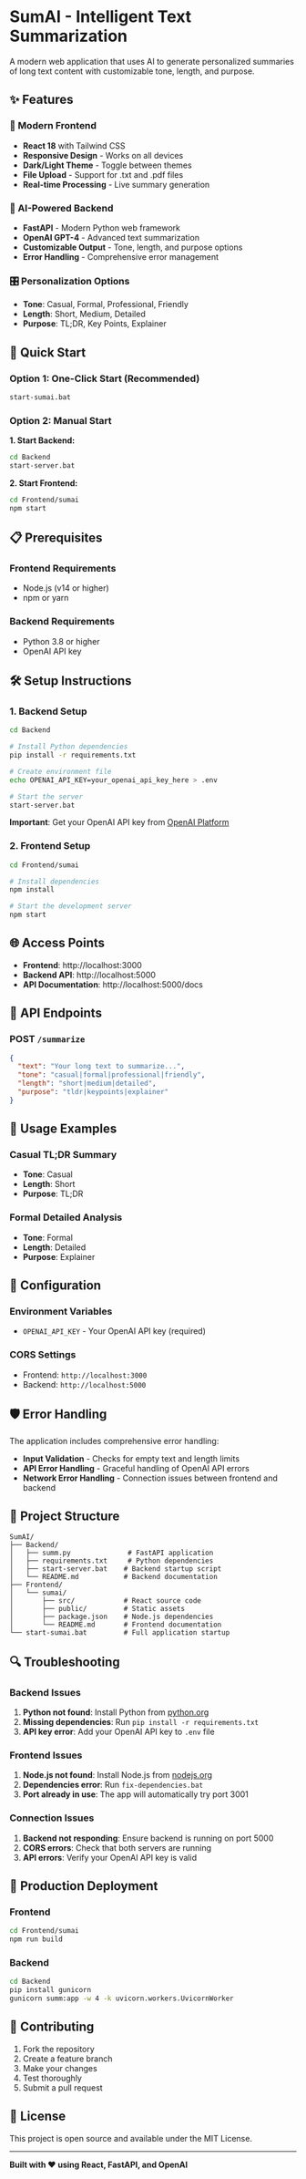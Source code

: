 # SumAI - Intelligent Text Summarization

A modern web application that uses AI to generate personalized summaries of long text content with customizable tone, length, and purpose.

## ✨ Features

### 🎨 Modern Frontend
- **React 18** with Tailwind CSS
- **Responsive Design** - Works on all devices
- **Dark/Light Theme** - Toggle between themes
- **File Upload** - Support for .txt and .pdf files
- **Real-time Processing** - Live summary generation

### 🤖 AI-Powered Backend
- **FastAPI** - Modern Python web framework
- **OpenAI GPT-4** - Advanced text summarization
- **Customizable Output** - Tone, length, and purpose options
- **Error Handling** - Comprehensive error management

### 🎛️ Personalization Options
- **Tone**: Casual, Formal, Professional, Friendly
- **Length**: Short, Medium, Detailed
- **Purpose**: TL;DR, Key Points, Explainer

## 🚀 Quick Start

### Option 1: One-Click Start (Recommended)
```bash
start-sumai.bat
```

### Option 2: Manual Start

**1. Start Backend:**
```bash
cd Backend
start-server.bat
```

**2. Start Frontend:**
```bash
cd Frontend/sumai
npm start
```

## 📋 Prerequisites

### Frontend Requirements
- Node.js (v14 or higher)
- npm or yarn

### Backend Requirements
- Python 3.8 or higher
- OpenAI API key

## 🛠️ Setup Instructions

### 1. Backend Setup

```bash
cd Backend

# Install Python dependencies
pip install -r requirements.txt

# Create environment file
echo OPENAI_API_KEY=your_openai_api_key_here > .env

# Start the server
start-server.bat
```

**Important**: Get your OpenAI API key from [OpenAI Platform](https://platform.openai.com/api-keys)

### 2. Frontend Setup

```bash
cd Frontend/sumai

# Install dependencies
npm install

# Start the development server
npm start
```

## 🌐 Access Points

- **Frontend**: http://localhost:3000
- **Backend API**: http://localhost:5000
- **API Documentation**: http://localhost:5000/docs

## 📡 API Endpoints

### POST `/summarize`
```json
{
  "text": "Your long text to summarize...",
  "tone": "casual|formal|professional|friendly",
  "length": "short|medium|detailed",
  "purpose": "tldr|keypoints|explainer"
}
```

## 🎯 Usage Examples

### Casual TL;DR Summary
- **Tone**: Casual
- **Length**: Short
- **Purpose**: TL;DR

### Formal Detailed Analysis
- **Tone**: Formal
- **Length**: Detailed
- **Purpose**: Explainer

## 🔧 Configuration

### Environment Variables
- `OPENAI_API_KEY` - Your OpenAI API key (required)

### CORS Settings
- Frontend: `http://localhost:3000`
- Backend: `http://localhost:5000`

## 🛡️ Error Handling

The application includes comprehensive error handling:
- **Input Validation** - Checks for empty text and length limits
- **API Error Handling** - Graceful handling of OpenAI API errors
- **Network Error Handling** - Connection issues between frontend and backend

## 📁 Project Structure

```
SumAI/
├── Backend/
│   ├── summ.py              # FastAPI application
│   ├── requirements.txt     # Python dependencies
│   ├── start-server.bat    # Backend startup script
│   └── README.md           # Backend documentation
├── Frontend/
│   └── sumai/
│       ├── src/            # React source code
│       ├── public/         # Static assets
│       ├── package.json    # Node.js dependencies
│       └── README.md       # Frontend documentation
└── start-sumai.bat         # Full application startup
```

## 🔍 Troubleshooting

### Backend Issues
1. **Python not found**: Install Python from [python.org](https://python.org)
2. **Missing dependencies**: Run `pip install -r requirements.txt`
3. **API key error**: Add your OpenAI API key to `.env` file

### Frontend Issues
1. **Node.js not found**: Install Node.js from [nodejs.org](https://nodejs.org)
2. **Dependencies error**: Run `fix-dependencies.bat`
3. **Port already in use**: The app will automatically try port 3001

### Connection Issues
1. **Backend not responding**: Ensure backend is running on port 5000
2. **CORS errors**: Check that both servers are running
3. **API errors**: Verify your OpenAI API key is valid

## 🚀 Production Deployment

### Frontend
```bash
cd Frontend/sumai
npm run build
```

### Backend
```bash
cd Backend
pip install gunicorn
gunicorn summ:app -w 4 -k uvicorn.workers.UvicornWorker
```

## 🤝 Contributing

1. Fork the repository
2. Create a feature branch
3. Make your changes
4. Test thoroughly
5. Submit a pull request

## 📄 License

This project is open source and available under the MIT License.

---

**Built with ❤️ using React, FastAPI, and OpenAI** 